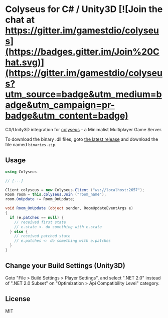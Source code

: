 # Colyseus for C# / Unity3D [![Join the chat at https://gitter.im/gamestdio/colyseus](https://badges.gitter.im/Join%20Chat.svg)](https://gitter.im/gamestdio/colyseus?utm_source=badge&utm_medium=badge&utm_campaign=pr-badge&utm_content=badge)

C#/Unity3D integration for [colyseus](https://github.com/gamestdio/colyseus) - a
Minimalist Multiplayer Game Server.

To download the binary .dll files, goto [the latest
release](https://github.com/gamestdio/colyseus-unity3d/releases/latest) and
download the file named `binaries.zip`.

## Usage

```csharp
using Colyseus

// [...]

Client colyseus = new Colyseus.Client ("ws://localhost:2657");
Room room = this.colyseus.Join ("room_name");
room.OnUpdate += Room_OnUpdate;

void Room_OnUpdate (object sender, RoomUpdateEventArgs e)
{
  if (e.patches == null) {
    // received first state
    // e.state <- do something with e.state
  } else {
    // received patched state
    // e.patches <- do something with e.patches
  }
}
```

## Change your Build Settings (Unity3D)

Goto "File > Build Settings > Player Settings", and select ".NET 2.0" instead of
".NET 2.0 Subset" on "Optimization > Api Compatibility Level" category.

## License

MIT
